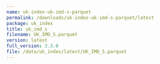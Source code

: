 ```yaml
---
name: uk-index-uk-imd-s-parquet
permalink: /downloads/uk-index-uk-imd-s-parquet/latest
package: uk_index
title: uk_imd_s
filename: UK_IMD_S.parquet
version: latest
full_version: 3.3.0
file: /data/uk_index/latest/UK_IMD_S.parquet
---
```

